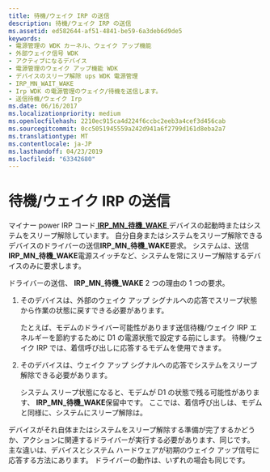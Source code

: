 ```yaml
---
title: 待機/ウェイク IRP の送信
description: 待機/ウェイク IRP の送信
ms.assetid: ed582644-af51-4841-be59-6a3deb6d9de5
keywords:
- 電源管理の WDK カーネル、ウェイク アップ機能
- 外部ウェイク信号 WDK
- アクティブになるデバイス
- 電源管理のウェイク アップ機能 WDK
- デバイスのスリープ解除 ups WDK 電源管理
- IRP_MN_WAIT_WAKE
- Irp WDK の電源管理のウェイク/待機を送信します。
- 送信待機/ウェイク Irp
ms.date: 06/16/2017
ms.localizationpriority: medium
ms.openlocfilehash: 2210ec915ca4d224f6ccbc2eeb3a4cef3d456cab
ms.sourcegitcommit: 0cc5051945559a242d941a6f2799d161d8eba2a7
ms.translationtype: MT
ms.contentlocale: ja-JP
ms.lasthandoff: 04/23/2019
ms.locfileid: "63342680"
---
```

# <a name="sending-a-waitwake-irp"></a>待機/ウェイク IRP の送信





マイナー power IRP コード[ **IRP\_MN\_待機\_WAKE** ](https://msdn.microsoft.com/library/windows/hardware/ff551766)デバイスの起動時またはシステムをスリープ解除しています。 自分自身またはシステムをスリープ解除できるデバイスのドライバーの送信**IRP\_MN\_待機\_WAKE**要求。 システムは、送信**IRP\_MN\_待機\_WAKE**電源スイッチなど、システムを常にスリープ解除するデバイスのみに要求します。

ドライバーの送信、 **IRP\_MN\_待機\_WAKE** 2 つの理由の 1 つの要求。

1.  そのデバイスは、外部のウェイク アップ シグナルへの応答でスリープ状態から作業の状態に戻すできる必要があります。

    たとえば、モデムのドライバー可能性があります送信待機/ウェイク IRP エネルギーを節約するために D1 の電源状態で設定する前にします。 待機/ウェイク IRP では、着信呼び出しに応答するモデムを使用できます。

2.  そのデバイスは、ウェイク アップ シグナルへの応答でシステムをスリープ解除できる必要があります。

    システム スリープ状態になると、モデムが D1 の状態で残る可能性があります、 **IRP\_MN\_待機\_WAKE**保留中です。 ここでは、着信呼び出しは、モデムと同様に、システムにスリープ解除は。

デバイスがそれ自体またはシステムをスリープ解除する準備が完了するかどうか、アクションに関連するドライバーが実行する必要があります、同じです。 主な違いは、デバイスとシステム ハードウェアが初期のウェイク アップ信号に応答する方法にあります。 ドライバーの動作は、いずれの場合も同じです。

 

 




